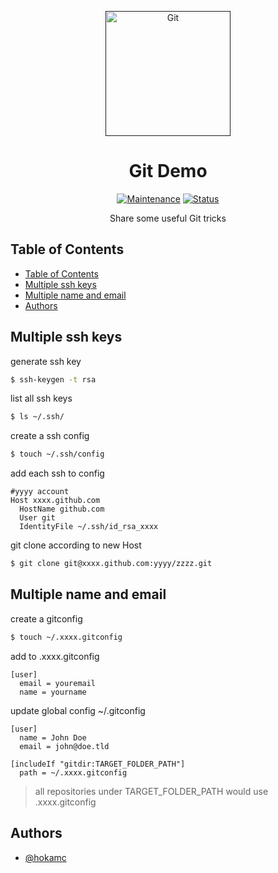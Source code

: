 <p align="center">
  <a href="" rel="noopener">
 <img src="https://upload.wikimedia.org/wikipedia/commons/thumb/e/e0/Git-logo.svg/1024px-Git-logo.svg.png"  width="200" alt="Git"></a>
</p>
<h1 align="center">Git Demo</h1>

<div align="center">

[![Maintenance](https://img.shields.io/badge/Maintained%3F-yes-green.svg)]()
[![Status](https://img.shields.io/badge/status-active-success.svg)]()

</div>

<p align="center"> Share some useful Git tricks
    <br> 
</p>

## Table of Contents

- [Table of Contents](#table-of-contents)
- [Multiple ssh keys](#multiple-ssh-keys)
- [Multiple name and email](#multiple-name-and-email)
- [Authors](#authors)

## Multiple ssh keys

generate ssh key
```bash
$ ssh-keygen -t rsa
```
list all ssh keys
```bash
$ ls ~/.ssh/
```
create a ssh config
```bash
$ touch ~/.ssh/config
```
add each ssh to config
```
#yyyy account
Host xxxx.github.com
  HostName github.com
  User git
  IdentityFile ~/.ssh/id_rsa_xxxx
```
git clone according to new Host
```bash
$ git clone git@xxxx.github.com:yyyy/zzzz.git
```

## Multiple name and email

create a gitconfig
```bash
$ touch ~/.xxxx.gitconfig
```
add to .xxxx.gitconfig
```
[user]
  email = youremail
  name = yourname
```
update global config ~/.gitconfig
```
[user]
  name = John Doe
  email = john@doe.tld

[includeIf "gitdir:TARGET_FOLDER_PATH"]
  path = ~/.xxxx.gitconfig
```
> all repositories under TARGET_FOLDER_PATH would use .xxxx.gitconfig



## Authors

- [@hokamc](https://github.com/hokamc)

